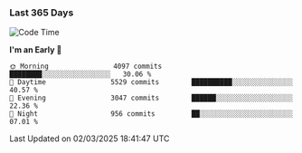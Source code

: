 ### Last 365 Days
<!--START_SECTION:waka-->
![Code Time](http://img.shields.io/badge/Code%20Time-787%20hrs%2021%20mins-blue)

**I'm an Early 🐤** 

```text
🌞 Morning                4097 commits        ████████░░░░░░░░░░░░░░░░░   30.06 % 
🌆 Daytime                5529 commits        ██████████░░░░░░░░░░░░░░░   40.57 % 
🌃 Evening                3047 commits        ██████░░░░░░░░░░░░░░░░░░░   22.36 % 
🌙 Night                  956 commits         ██░░░░░░░░░░░░░░░░░░░░░░░   07.01 % 
```



 Last Updated on 02/03/2025 18:41:47 UTC
<!--END_SECTION:waka-->

<!--
**BrianCurliss/BrianCurliss** is a ✨ _special_ ✨ repository because its `README.md` (this file) appears on your GitHub profile.

Here are some ideas to get you started:

- 🔭 I’m currently working on ...
- 🌱 I’m currently learning ...
- 👯 I’m looking to collaborate on ...
- 🤔 I’m looking for help with ...
- 💬 Ask me about ...
- 📫 How to reach me: ...
- 😄 Pronouns: ...
- ⚡ Fun fact: ...
-->
